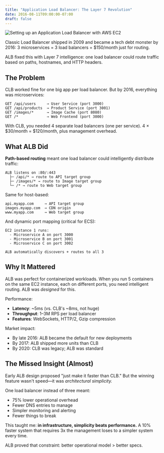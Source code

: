 ```yaml
---
title: "Application Load Balancer: The Layer 7 Revolution"
date: 2016-08-11T09:00:00-07:00
draft: false
---
```


![Setting up an Application Load Balancer with AWS EC2](/aws_alb.png)

Classic Load Balancer shipped in 2009 and became a tech debt monster by 2016: 3 microservices = 3 load balancers = $150/month just for routing.

ALB fixed this with Layer 7 intelligence: one load balancer could route traffic based on paths, hostnames, and HTTP headers.

## The Problem

CLB worked fine for one big app per load balancer. But by 2016, everything was microservices:

```
GET /api/users     → User Service (port 3000)
GET /api/products  → Product Service (port 3001)
GET /images/*      → Image Cache (port 8080)
GET /*             → Web Frontend (port 3000)
```

With CLB, you needed 4 separate load balancers (one per service). 4 × $30/month = $120/month, plus management overhead.

## What ALB Did

**Path-based routing** meant one load balancer could intelligently distribute traffic:

```
ALB listens on :80/:443
  ├─ /api/* → route to API target group
  ├─ /images/* → route to Image target group
  └─ /* → route to Web target group
```

Same for host-based:
```
api.myapp.com     → API target group
images.myapp.com  → CDN origin
www.myapp.com     → Web target group
```

And dynamic port mapping (critical for ECS):
```
EC2 instance 1 runs:
  - Microservice A on port 3000
  - Microservice B on port 3001
  - Microservice C on port 3002

ALB automatically discovers + routes to all 3
```

## Why It Mattered

ALB was perfect for containerized workloads. When you run 5 containers on the same EC2 instance, each on different ports, you need intelligent routing. ALB was *designed* for this.

Performance:
- **Latency**: ~5ms (vs. CLB's ~8ms, not huge)
- **Throughput**: 1–3M RPS per load balancer
- **Features**: WebSockets, HTTP/2, Gzip compression

Market impact:
- By late 2016: ALB became the default for new deployments
- By 2017: ALB shipped more units than CLB
- By 2020: CLB was legacy; ALB was standard

## The Missed Insight (Almost)

Early ALB design proposed "just make it faster than CLB." But the winning feature wasn't speed—it was *architectural simplicity.*

One load balancer instead of three meant:
- 75% lower operational overhead
- Fewer DNS entries to manage
- Simpler monitoring and alerting
- Fewer things to break

This taught me: **in infrastructure, simplicity beats performance.** A 10% faster system that requires 3x the management loses to a simpler system every time.

ALB proved that constraint: better operational model > better specs.

